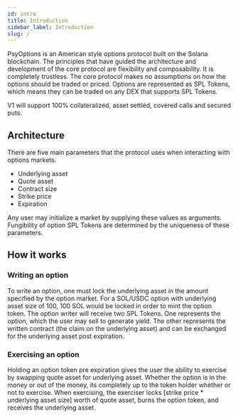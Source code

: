 ```yaml
---
id: intro
title: Introduction
sidebar_label: Introduction
slug: /
---
```


PsyOptions is an American style options protocol built on the Solana blockchain.
The principles that have guided the architecture and development of the core protocol are flexibility and composability.
It is completely trustless. The core protocol makes no assumptions on how the options should be traded or priced.
Options are represented as SPL Tokens, which means they can be traded on any DEX that supports SPL Tokens.

V1 will support 100% collateralized, asset settled, covered calls and secured puts.

## Architecture

There are five main parameters that the protocol uses when interacting with options markets.

- Underlying asset
- Quote asset
- Contract size
- Strike price
- Expiration

Any user may initialize a market by supplying these values as arguments. 
Fungibility of option SPL Tokens are determined by the uniqueness of these parameters.

## How it works

### Writing an option

To write an option, one must lock the underlying asset in the amount specified by the option market.
For a SOL/USDC option with underlying asset size of 100, 100 SOL would be locked in order to mint the option token.
The option writer will receive two SPL Tokens. 
One represents the option, which the user may sell to generate yield.
The other represents the written contract (the claim on the underlying asset) and can be exchanged for the underlying asset post expiration.

### Exercising an option

Holding an option token pre expiration gives the user the ability to exercise by swapping quote asset for underlying asset.
Whether the option is in the money or out of the money, its completely up to the token holder whether or not to exercise.
When exercising, the exerciser locks [strike price * underlying asset size] worth of quote asset, burns the option token, and receives the underlying asset.
